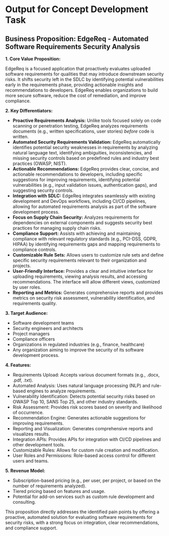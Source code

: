 # Output for Concept Development Task

## Business Proposition: EdgeReq - Automated Software Requirements Security Analysis

**1. Core Value Proposition:**

EdgeReq is a focused application that proactively evaluates uploaded software requirements for qualities that may introduce downstream security risks. It shifts security left in the SDLC by identifying potential vulnerabilities early in the requirements phase, providing actionable insights and recommendations to developers. EdgeReq enables organizations to build more secure software, reduce the cost of remediation, and improve compliance.

**2. Key Differentiators:**

*   **Proactive Requirements Analysis:** Unlike tools focused solely on code scanning or penetration testing, EdgeReq analyzes requirements documents (e.g., written specifications, user stories) *before* code is written.
*   **Automated Security Requirements Validation:** EdgeReq automatically identifies potential security weaknesses in requirements by analyzing natural language text, identifying ambiguities, inconsistencies, and missing security controls based on predefined rules and industry best practices (OWASP, NIST).
*   **Actionable Recommendations:** EdgeReq provides clear, concise, and actionable recommendations to developers, including specific suggestions for improving requirements, identifying potential vulnerabilities (e.g., input validation issues, authentication gaps), and suggesting security controls.
*   **Integration with SDLC:** EdgeReq integrates seamlessly with existing development and DevOps workflows, including CI/CD pipelines, allowing for automated requirements analysis as part of the software development process.
*   **Focus on Supply Chain Security:** Analyzes requirements for dependencies on external components and suggests security best practices for managing supply chain risks.
*   **Compliance Support:** Assists with achieving and maintaining compliance with relevant regulatory standards (e.g., PCI-DSS, GDPR, HIPAA) by identifying requirements gaps and mapping requirements to compliance controls.
*   **Customizable Rule Sets:** Allows users to customize rule sets and define specific security requirements relevant to their organization and projects.
*   **User-Friendly Interface:** Provides a clear and intuitive interface for uploading requirements, viewing analysis results, and accessing recommendations. The interface will allow different views, customized by user roles.
*   **Reporting and Metrics:** Generates comprehensive reports and provides metrics on security risk assessment, vulnerability identification, and requirements quality.

**3. Target Audience:**

*   Software development teams
*   Security engineers and architects
*   Project managers
*   Compliance officers
*   Organizations in regulated industries (e.g., finance, healthcare)
*   Any organization aiming to improve the security of its software development process.

**4. Features:**

*   Requirements Upload: Accepts various document formats (e.g., .docx, .pdf, .txt).
*   Automated Analysis: Uses natural language processing (NLP) and rule-based engines to analyze requirements.
*   Vulnerability Identification: Detects potential security risks based on OWASP Top 10, SANS Top 25, and other industry standards.
*   Risk Assessment: Provides risk scores based on severity and likelihood of occurrence.
*   Recommendation Engine: Generates actionable suggestions for improving requirements.
*   Reporting and Visualization: Generates comprehensive reports and visualizes results.
*   Integration APIs: Provides APIs for integration with CI/CD pipelines and other development tools.
*   Customizable Rules: Allows for custom rule creation and modification.
*   User Roles and Permissions: Role-based access control for different users and teams.

**5. Revenue Model:**

*   Subscription-based pricing (e.g., per user, per project, or based on the number of requirements analyzed).
*   Tiered pricing based on features and usage.
*   Potential for add-on services such as custom rule development and consulting.

This proposition directly addresses the identified pain points by offering a proactive, automated solution for evaluating software requirements for security risks, with a strong focus on integration, clear recommendations, and compliance support.